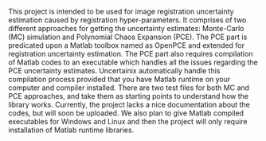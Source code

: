 This project is intended to be used for image registration uncertainty estimation caused by registration hyper-parameters. 
It comprises of two different approaches for getting the uncertainty estimates: Monte-Carlo (MC) simulation and Polynomial Chaos Expansion (PCE).
The PCE part is predicated upon a Matlab toolbox named as OpenPCE and extended for registration uncertainty estimation. 
The PCE part also requires compilation of Matlab codes to an executable which handles all the issues regarding the PCE uncertainty estimates.
Uncertainix automatically handle this compilation process provided that you have Matlab runtime on your computer and compiler installed.
There are two test files for both MC and PCE approaches, and take them as starting points to understand how the library works.
Currently, the project lacks a nice documentation about the codes, but will soon be uploaded. 
We also plan to give Matlab compiled executables for Windows and Linux and then the project will only require installation of Matlab 
runtime libraries.
